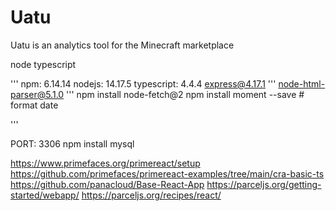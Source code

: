 # Uatu

Uatu is an analytics tool for the Minecraft marketplace

node
typescript




'''
npm: 6.14.14
nodejs: 14.17.5
typescript: 4.4.4
express@4.17.1
'''
node-html-parser@5.1.0
'''
npm install node-fetch@2
npm install moment --save # format date

'''

PORT: 3306
npm install mysql

https://www.primefaces.org/primereact/setup
https://github.com/primefaces/primereact-examples/tree/main/cra-basic-ts
https://github.com/panacloud/Base-React-App
https://parceljs.org/getting-started/webapp/
https://parceljs.org/recipes/react/
